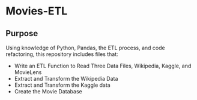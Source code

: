 # Movies-ETL
## Purpose
Using knowledge of Python, Pandas, the ETL process, and code refactoring, this repository includes files that:
* Write an ETL Function to Read Three Data Files, Wikipedia, Kaggle, and MovieLens
* Extract and Transform the Wikipedia Data
* Extract and Transform the Kaggle data
* Create the Movie Database
